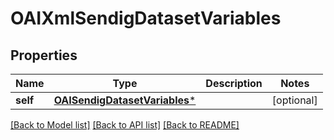 # OAIXmlSendigDatasetVariables

## Properties
Name | Type | Description | Notes
------------ | ------------- | ------------- | -------------
**self** | [**OAISendigDatasetVariables***](OAISendigDatasetVariables.md) |  | [optional] 

[[Back to Model list]](../README.md#documentation-for-models) [[Back to API list]](../README.md#documentation-for-api-endpoints) [[Back to README]](../README.md)


